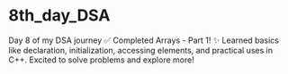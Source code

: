 # 8th_day_DSA
Day 8 of my DSA journey ✅  Completed Arrays - Part 1!  ✨ Learned basics like declaration, initialization, accessing elements, and practical uses in C++. Excited to solve problems and explore more!
